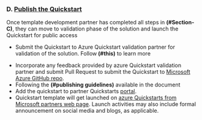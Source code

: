  <font style="Segoe UI"><h3>D. <u>Publish the  Quickstart</u></h3>
Once template development partner has completed all steps in <strong> (#Section-C)</strong>, they can move to validation phase of the solution and launch the Quickstart for public access
<ul>
<li>Submit the Quickstart to Azure Quickstart validation partner for validation of the solution. Follow<strong> (#this)</strong> to learn more</p>
<li>Incorporate any feedback provided by azure Quickstart validation partner and submit Pull Request to submit the  Quickstart to <a href="https://github.com/Azure/azure-quickstart-templates">Microsoft Azure GitHub repo</a>.
  <li>Following the <strong>(#publishing guidelines)</strong> available in the document  
  <li>Add the quickstart to partner Quickstarts <a href="https://partnerquickstarts.azurewebsites.net">portal</a>.  
  <li>Quickstart template will get launched on <a href="https://partnerquickstarts.azurewebsites.net">azure Quickstarts from Microsoft partners web page</a>. Launch activities may also include formal announcement on social media and blogs, as applicable.
</ul>
</font>
